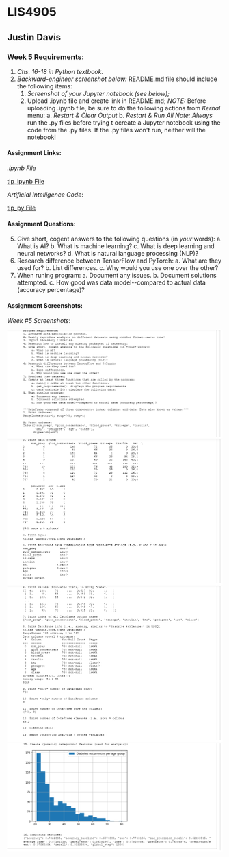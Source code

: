 # LIS4905

## Justin Davis

### Week 5 Requirements:

1. *Chs. 16-18 in Python textbook.*
2. *Backward-engineer screenshot below:* README.md file should include the following items:
    1. *Screenshot of your Jupyter notebook (see below);*
    2. Upload .ipynb file and create link in README.md;
        *NOTE:* Before uploading .ipynb file, be sure to do the following actions from *Kernal* menu:
            a. *Restart & Clear Output*
            b. *Restart & Run All*
    *Note: Always* run the .py files before trying t ocreate a Jupyter notebook using the code from the .py files. If the .py files won't run, neither will the notebook!

#### Assignment Links:

*.ipynb File*

[tip_ipynb File](docs/artificial_intelligence_notebook.ipynb)

*Artificial Intelligence Code*:

[tip_py File](docs/artificial_intelligence.py)

#### Assignment Questions:
5. Give short, cogent answers to the following questions (in *your* words):
            a. What is AI?
            b. What is machine learning?
            c. What is deep learning and neural networks?
            d. What is natural language processing (NLP)?
6. Research difference between TensorFlow and PyTorch:
            a. What are they used for?
            b. List differences.
            c. Why would you use one over the other?
9. When runing program:
            a. Document any issues.
            b. Document solutions attempted.
            c. How good was data model--compared to actual data (accuracy percentage)? 

#### Assignment Screenshots:

*Week #5 Screenshots*:

![artificial_intelligence](img/artificial_intelligence1.png)
![artificial_intelligence](img/artificial_intelligence2.png)
![artificial_intelligence](img/artificial_intelligence3.png)
![artificial_intelligence](img/artificial_intelligence4.png)